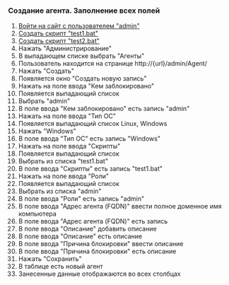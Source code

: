 ### Создание агента. Заполнение всех полей

1. [Войти на сайт с пользователем "admin"](../../../../0.%20Шаги/1.%20Войти%20на%20сайт%20с%20пользователем%20username.md)
1. [Создать скрипт "test1.bat"](../../../../0.%20Шаги/2.%20Создать%20скрипт%20с%20именем%20test_name.md)
1. [Создать скрипт "test2.bat"](../../../../0.%20Шаги/2.%20Создать%20скрипт%20с%20именем%20test_name.md)
1. Нажать "Администрирование"
1. В выпадающем списке выбрать "Агенты"
1. Пользователь находится на странице http://{url}/admin/Agent/
1. Нажать "Создать"
1. Появляется окно "Создать новую запись"
1. Нажать на поле ввода "Кем заблокировано"
1. Появляется выпадающий список
1. Выбрать "admin"
1. В поле ввода "Кем заблокировано" есть запись "admin"
1. Нажать на поле ввода "Тип ОС"
1. Появляется выпадающий список Linux, Windows
1. Нажать "Windows"
1. В поле ввода "Тип ОС" есть запись "Windows"
1. Нажать на поле ввода "Скрипты"
1. Появляется выпадающий список
1. Выбрать из списка "test1.bat"
1. В поле ввода "Скрипты" есть запись "test1.bat"
1. Нажать на поле ввода "Роли"
1. Появляется выпадающий список
1. Выбрать из списка "admin"
1. В поле ввода "Роли" есть запись "admin"
1. В поле ввода "Адрес агента (FQDN)" ввести полное доменное имя компьютера
1. В поле ввода "Адрес агента (FQDN)" есть запись
1. В поле ввода "Описание" добавить описание
1. В поле ввода "Описание" есть описание
1. В поле ввода "Причина блокировки" ввести описание
1. В поле ввода "Причина блокировки" есть описание
1. Нажать "Сохранить"
1. В таблице есть новый агент
1. Занесенные данные отображаются во всех столбцах